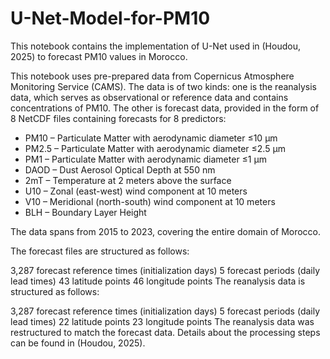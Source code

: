 # U-Net-Model-for-PM10
This notebook contains the implementation of U-Net used in (Houdou, 2025) to forecast PM10 values in Morocco.

This notebook uses pre-prepared data from Copernicus Atmosphere Monitoring Service (CAMS). The data is of two kinds: one is the reanalysis data, which serves as observational or reference data and contains concentrations of PM10. The other is forecast data, provided in the form of 8 NetCDF files containing forecasts for 8 predictors:

- PM10 – Particulate Matter with aerodynamic diameter ≤10 µm
- PM2.5 – Particulate Matter with aerodynamic diameter ≤2.5 µm
- PM1 – Particulate Matter with aerodynamic diameter ≤1 µm
- DAOD – Dust Aerosol Optical Depth at 550 nm
- 2mT – Temperature at 2 meters above the surface
- U10 – Zonal (east-west) wind component at 10 meters
- V10 – Meridional (north-south) wind component at 10 meters
- BLH – Boundary Layer Height

The data spans from 2015 to 2023, covering the entire domain of Morocco.

The forecast files are structured as follows:

3,287 forecast reference times (initialization days)
5 forecast periods (daily lead times)
43 latitude points
46 longitude points
The reanalysis data is structured as follows:

3,287 forecast reference times (initialization days)
5 forecast periods (daily lead times)
22 latitude points
23 longitude points
The reanalysis data was restructured to match the forecast data. Details about the processing steps can be found in (Houdou, 2025).

